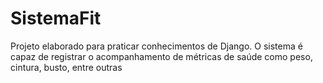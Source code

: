 # SistemaFit

Projeto elaborado para praticar conhecimentos de Django. O sistema é capaz de registrar o acompanhamento de métricas de saúde como peso, cintura, busto, entre outras

